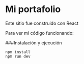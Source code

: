 # Mi portafolio

Este sitio fue construido con React

Para ver mi código funcionando:  

###Instalación y ejecución
```
npm install  
npm run dev
```

